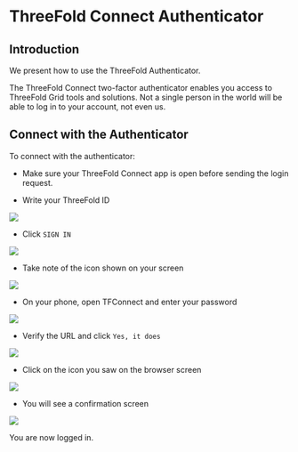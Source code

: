 <h1> ThreeFold Connect Authenticator</h1>



## Introduction

We present how to use the ThreeFold Authenticator. 

The ThreeFold Connect two-factor authenticator enables you access to ThreeFold Grid tools and solutions. Not a single person in the world will be able to log in to your account, not even us.

## Connect with the Authenticator

To connect with the authenticator:

- Make sure your ThreeFold Connect app is open before sending the login request.

- Write your ThreeFold ID

![](./img/tfconnect_authenticator_1.png)

- Click `SIGN IN`

![](./img/tfconnect_authenticator_2.png)

- Take note of the icon shown on your screen

![](./img/tfconnect_authenticator_3.png)

- On your phone, open TFConnect and enter your password

![](./img/tfconnect_authenticator_4.png)

- Verify the URL and click `Yes, it does`

![](./img/tfconnect_authenticator_5.png)

- Click on the icon you saw on the browser screen

![](./img/tfconnect_authenticator_6.png)

- You will see a confirmation screen

![](./img/tfconnect_authenticator_7.png)

You are now logged in.
